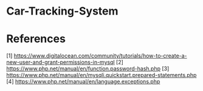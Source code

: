# Car-Tracking-System

# References

[1] https://www.digitalocean.com/community/tutorials/how-to-create-a-new-user-and-grant-permissions-in-mysql
[2] https://www.php.net/manual/en/function.password-hash.php
[3] https://www.php.net/manual/en/mysqli.quickstart.prepared-statements.php
[4] https://www.php.net/manual/en/language.exceptions.php